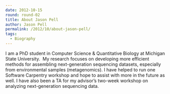 ```yaml
---
date: 2012-10-15
round: round-02
title: About Jason Pell
author: Jason Pell
permalink: /2012/10/about-jason-pell/
tags:
  - Biography
---
```

I am a PhD student in Computer Science & Quantitative Biology at Michigan State University.  My research focuses on developing more efficient methods for assembling next-generation sequencing datasets, especially from environmental samples (metagenomics). I have helped to run one Software Carpentry workshop and hope to assist with more in the future as well. I have also been a TA for my advisor&#8217;s two-week workshop on analyzing next-generation sequencing data.
